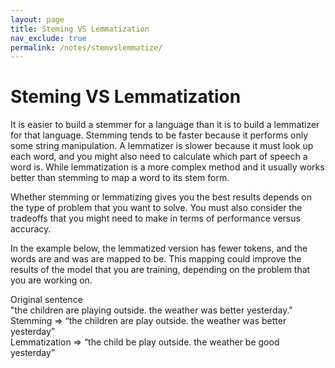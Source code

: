 ```yaml
---
layout: page
title: Steming VS Lemmatization 
nav_exclude: true
permalink: /notes/stemvslemmatize/
---
```


# Steming VS Lemmatization 

It is easier to build a stemmer for a language than it is to build a lemmatizer for that language. Stemming tends to be faster because it performs only some string manipulation. A lemmatizer is slower because it must look up each word, and you might also need to calculate which part of speech a word is. 
While lemmatization is a more complex method and it usually works better than stemming to map a word to its stem form. 

Whether stemming or lemmatizing gives you the best results depends on the type of problem that you want to solve. You must also consider the tradeoffs that you might need to make in terms of performance versus accuracy.

In the example below, the lemmatized version has fewer tokens, and the words are and was are mapped to be. This mapping could improve the results of the model that you are training, depending on the problem that you are working on.

Original sentence <br>
"the children are playing outside. the weather was better yesterday."  <br>
Stemming => “the children are play outside. the weather was better yesterday” <br>
Lemmatization => “the child be play outside. the weather be good yesterday” <br>



